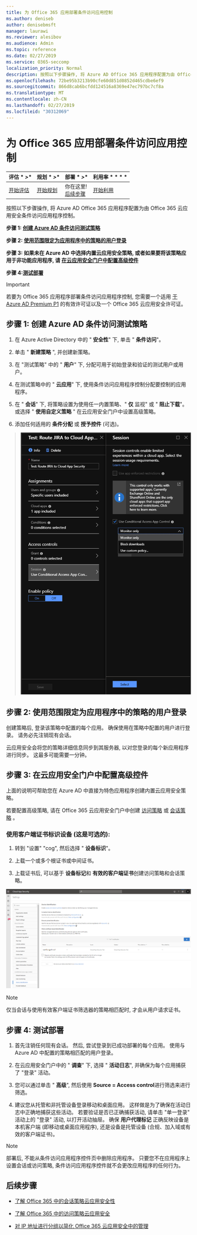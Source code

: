 ```yaml
---
title: 为 Office 365 应用部署条件访问应用控制
ms.author: deniseb
author: denisebmsft
manager: laurawi
ms.reviewer: alesibov
ms.audience: Admin
ms.topic: reference
ms.date: 02/27/2019
ms.service: O365-seccomp
localization_priority: Normal
description: 按照以下步骤操作, 将 Azure AD Office 365 应用程序配置为由 Office 365 云应用安全条件访问应用程序控制。
ms.openlocfilehash: 72be95b3213b90cfe60d851d0852d465cdbe6ef9
ms.sourcegitcommit: 866d8cab6bcfdd124516a8369e47ec797bc7cf8a
ms.translationtype: MT
ms.contentlocale: zh-CN
ms.lasthandoff: 02/27/2019
ms.locfileid: "30312069"
---
```

# <a name="deploy-conditional-access-app-control-for-office-365-apps"></a>为 Office 365 应用部署条件访问应用控制

|评估 * *\>**|规划 * *\>**|部署 * *\>**|利用率 * * * *|
|:-----|:-----|:-----|:-----|
|[开始评估](office-365-cas-overview.md) <br/> |[开始规划](get-ready-for-office-365-cas.md) <br/> |你在这里!  <br/> [后续步骤](ocas-session-policies.md) <br/> |[开始利用](utilization-activities-for-ocas.md) <br/> |

按照以下步骤操作, 将 Azure AD Office 365 应用程序配置为由 Office 365 云应用安全条件访问应用程序控制。

**步骤 1: [创建 Azure AD 条件访问测试策略](#step-1-create-an-azure-ad-conditional-access-test-policy)**

**步骤 2: [使用范围限定为应用程序中的策略的用户登录](#step-2-sign-in-with-a-user-scoped-to-the-policy-in-the-apps)**

**步骤 3: 如果未在 Azure AD 中选择内置云应用安全策略, 或者如果要将该策略应用于非功能应用程序, 请 [在云应用安全门户中配置高级控件](#step-3-configure-advanced-controls-in-the-cloud-app-security-portal)**

**步骤 4:[测试部署](#step-4-test-the-deployment)**

> [!IMPORTANT]
> 若要为 Office 365 应用程序部署条件访问应用程序控制, 您需要一个适用 [于 Azure AD Premium P1](https://docs.microsoft.com/azure/active-directory/license-users-groups) 的有效许可证以及一个 Office 365 云应用安全许可证。

## <a name="step-1-create-an-azure-ad-conditional-access-test-policy"></a>步骤 1: 创建 Azure AD 条件访问测试策略 

1. 在 Azure Active Directory 中的 " **安全性**" 下, 单击 " **条件访问**"。

2. 单击 " **新建策略** ", 并创建新策略。

3. 在 "测试策略" 中的 " **用户**" 下, 分配可用于初始登录和验证的测试用户或用户。

4. 在测试策略中的 " **云应用**" 下, 使用条件访问应用程序控制分配要控制的应用程序。

5. 在 " **会话**" 下, 将策略设置为使用任一内置策略、" **仅** 监视" 或 " **阻止下载**"。 或选择 " **使用自定义策略** " 在云应用安全门户中设置高级策略。

6. 添加任何适用的 **条件分配** 或 **授予控件** (可选)。

> ![Azure AD 条件访问](media/image1.png)

## <a name="step-2-sign-in-with-a-user-scoped-to-the-policy-in-the-apps"></a>步骤 2: 使用范围限定为应用程序中的策略的用户登录 

创建策略后, 登录该策略中配置的每个应用。 确保使用在策略中配置的用户进行登录。 请务必先注销现有会话。

云应用安全会将您的策略详细信息同步到其服务器, 以对您登录的每个新应用程序进行同步。 这最多可能需要一分钟。

## <a name="step-3-configure-advanced-controls-in-the-cloud-app-security-portal"></a>步骤 3: 在云应用安全门户中配置高级控件 

上面的说明可帮助您在 Azure AD 中直接为特色应用程序创建内置云应用安全策略。

若要配置高级策略, 请在 Office 365 云应用安全门户中创建 [访问策略](ocas-access-policies.md) 或 [会话策略](ocas-session-policies.md) 。

### <a name="to-identify-devices-using-client-certificates-this-is-optional"></a>使用客户端证书标识设备 (这是可选的):

1. 转到 "设置" "cog", 然后选择 " **设备标识**"。

2. 上载一个或多个根证书或中间证书。

3. 上载证书后, 可以基于 **设备标记**和 **有效的客户端证书**创建访问策略和会话策略。

![条件访问应用程序控制设备 ID](media/image2.png)

> [!NOTE]
> 仅当会话与使用有效客户端证书筛选器的策略相匹配时, 才会从用户请求证书。
> 
## <a name="step-4-test-the-deployment"></a>步骤 4: 测试部署 

1. 首先注销任何现有会话。 然后, 尝试登录到已成功部署的每个应用。 使用与 Azure AD 中配置的策略相匹配的用户登录。

2. 在云应用安全门户中的 " **调查**" 下, 选择 " **活动日志**", 并确保为每个应用捕获了 "登录" 活动。

3. 您可以通过单击 " **高级**", 然后使用 **Source = Access control**进行筛选来进行筛选。

4. 建议您从托管和非托管设备登录移动和桌面应用。 这样做是为了确保在活动日志中正确地捕获这些活动。 若要验证是否已正确捕获活动, 请单击 "单一登录" 活动上的 "登录" 活动, 以打开活动抽屉。 确保 **用户代理标记** 正确反映设备是本机客户端 (即移动或桌面应用程序), 还是设备是托管设备 (合规、加入域或有效的客户端证书)。

> [!NOTE]
> 部署后, 不能从条件访问应用程序控件页中删除应用程序。 只要您不在应用程序上设置会话或访问策略, 条件访问应用程序控件就不会更改应用程序的任何行为。

## <a name="next-steps"></a>后续步骤

- [了解 Office 365 中的会话策略云应用安全性](ocas-session-policies.md)

- [了解 Office 365 中的访问策略云应用安全](ocas-access-policies.md) 

- [对 IP 地址进行分组以简化 Office 365 云应用安全中的管理](group-your-ip-addresses-in-ocas.md)